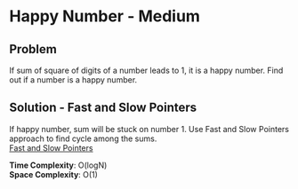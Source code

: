 # Happy Number - Medium

## Problem
If sum of square of digits of a number leads to 1, it is a happy number. Find out if a number is a happy number.

## Solution - Fast and Slow Pointers
If happy number, sum will be stuck on number 1. Use Fast and Slow Pointers approach to find cycle among the sums. <br />
[Fast and Slow Pointers](https://github.com/jecjung520/Algorithm/blob/main/Coding%20Patterns/Fast%20and%20Slow%20Pointers/2.%20Start%20of%20LinkedList%20Cycle%20-%20Medium/startOfCycle.cc)

**Time Complexity**: O(logN) <br />
**Space Complexity**: O(1)
